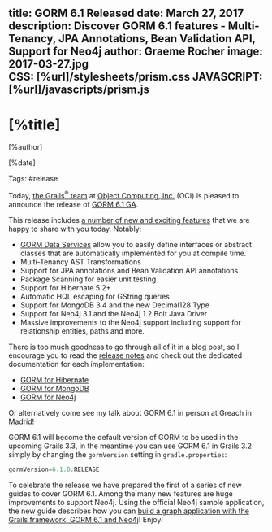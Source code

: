 title: GORM 6.1 Released
date: March 27, 2017  
description: Discover GORM 6.1 features - Multi-Tenancy, JPA Annotations, Bean Validation API, Support for Neo4j
author: Graeme Rocher
image: 2017-03-27.jpg   
CSS: [%url]/stylesheets/prism.css
JAVASCRIPT: [%url]/javascripts/prism.js
---

# [%title]

[%author]

[%date] 

Tags: #release

Today, [the Grails<sup>&reg;</sup> team](https://objectcomputing.com/products/2gm-team) at [Object Computing, Inc.](https://objectcomputing.com/) (OCI) is pleased to announce the release of [GORM 6.1 GA](https://gorm.grails.org/6.1.x/).

This release includes [a number of new and exciting features](https://gorm.grails.org/latest/whatsNew/manual/index.html) that we are happy to share with you today. Notably:

*   [GORM Data Services](https://gorm.grails.org/6.1.x/hibernate/manual/index.html#dataServices) allow you to easily define interfaces or abstract classes that are automatically implemented for you at compile time.
*   Multi-Tenancy AST Transformations
*   Support for JPA annotations and Bean Validation API annotations
*   Package Scanning for easier unit testing
*   Support for Hibernate 5.2+
*   Automatic HQL escaping for GString queries
*   Support for MongoDB 3.4 and the new Decimal128 Type
*   Support for Neo4j 3.1 and the Neo4j 1.2 Bolt Java Driver
*   Massive improvements to the Neo4j support including support for relationship entities, paths and more.

There is too much goodness to go through all of it in a blog post, so I encourage you to read the [release notes](https://gorm.grails.org/latest/whatsNew/manual/index.html) and check out the dedicated documentation for each implementation:

*   [GORM for Hibernate](https://gorm.grails.org/6.1.x/hibernate/manual/index.html#releaseHistory)
*   [GORM for MongoDB](https://gorm.grails.org/6.1.x/mongodb/manual/index.html#releaseNotes)
*   [GORM for Neo4j](https://gorm.grails.org/6.1.x/neo4j/manual/index.html#releaseNotes)

Or alternatively come see my talk about GORM 6.1 in person at Greach in Madrid!

GORM 6.1 will become the default version of GORM to be used in the upcoming Grails 3.3, in the meantime you can use GORM 6.1 in Grails 3.2 simply by changing the `gormVersion` setting in `gradle.properties`:

```groovy
gormVersion=6.1.0.RELEASE
```

To celebrate the release we have prepared the first of a series of new guides to cover GORM 6.1\. Among the many new features are huge improvements to support Neo4j. Using the official Neo4j sample application, the new guide describes how you can [build a graph application with the Grails framework, GORM 6.1 and Neo4j](https://guides.grails.org/neo4j-movies/guide/index.html)! Enjoy!
